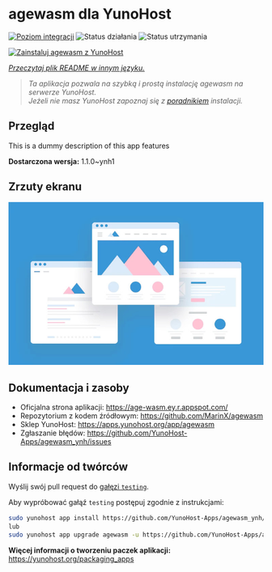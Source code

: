 <!--
To README zostało automatycznie wygenerowane przez <https://github.com/YunoHost/apps/tree/master/tools/readme_generator>
Nie powinno być ono edytowane ręcznie.
-->

# agewasm dla YunoHost

[![Poziom integracji](https://apps.yunohost.org/badge/integration/agewasm)](https://ci-apps.yunohost.org/ci/apps/agewasm/)
![Status działania](https://apps.yunohost.org/badge/state/agewasm)
![Status utrzymania](https://apps.yunohost.org/badge/maintained/agewasm)

[![Zainstaluj agewasm z YunoHost](https://install-app.yunohost.org/install-with-yunohost.svg)](https://install-app.yunohost.org/?app=agewasm)

*[Przeczytaj plik README w innym języku.](./ALL_README.md)*

> *Ta aplikacja pozwala na szybką i prostą instalację agewasm na serwerze YunoHost.*  
> *Jeżeli nie masz YunoHost zapoznaj się z [poradnikiem](https://yunohost.org/install) instalacji.*

## Przegląd

This is a dummy description of this app features


**Dostarczona wersja:** 1.1.0~ynh1

## Zrzuty ekranu

![Zrzut ekranu z agewasm](./doc/screenshots/example.jpg)

## Dokumentacja i zasoby

- Oficjalna strona aplikacji: <https://age-wasm.ey.r.appspot.com/>
- Repozytorium z kodem źródłowym: <https://github.com/MarinX/agewasm>
- Sklep YunoHost: <https://apps.yunohost.org/app/agewasm>
- Zgłaszanie błędów: <https://github.com/YunoHost-Apps/agewasm_ynh/issues>

## Informacje od twórców

Wyślij swój pull request do [gałęzi `testing`](https://github.com/YunoHost-Apps/agewasm_ynh/tree/testing).

Aby wypróbować gałąź `testing` postępuj zgodnie z instrukcjami:

```bash
sudo yunohost app install https://github.com/YunoHost-Apps/agewasm_ynh/tree/testing --debug
lub
sudo yunohost app upgrade agewasm -u https://github.com/YunoHost-Apps/agewasm_ynh/tree/testing --debug
```

**Więcej informacji o tworzeniu paczek aplikacji:** <https://yunohost.org/packaging_apps>

